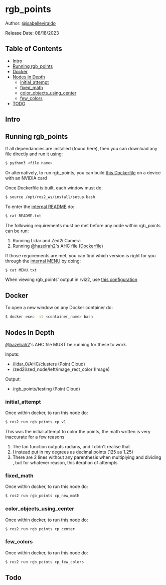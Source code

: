 # rgb_points

Author: [@isabelleviraldo](https://github.com/isabelleviraldo)

Release Date: 08/18/2023


## Table of Contents

- [Intro](#intro)
- [Running rgb_points](#running-rgb_points)
- [Docker](#docker)
- [Nodes In Depth](#nodes-in-depth)
	- [initial_attempt](#initial_attempt)
	- [fixed_math](#fixed_math)
  - [color_objects_using_center](#color_objects_using_center)
  - [few_colors](#few_colors)
- [TODO](#todo)

## Intro


## Running rgb_points

If all dependancies are installed (found here), then you can download any file directly and run it using:

```sh
$ python3 <file name>
```

Or alternatively, to run rgb_points, you can build 
[this Dockerfile](https://github.com/isabelleviraldo/rgb_points/blob/main/docker/rgb_points_dockerfile/Dockerfile)
 on a device with an NVIDIA card

Once Dockerfile is built, each window must do:

```sh
$ source /opt/ros2_ws/install/setup.bash
```

To enter the [internal README](https://github.com/isabelleviraldo/rgb_points/blob/main/docker/README_docker.txt) do:

```sh
$ cat README.txt
```

The following requirements must be met before any node within rgb_points can be run:

1. Running Lidar and Zed2i Camera
2. Running [@hazelrah2](https://github.com/hazelrah2)'s AHC file ([Dockerfile](https://github.com/isabelleviraldo/rgb_points/blob/main/docker/AHC_dockerfile/Dockerfile))

If those requirements are met, you can find which version is right for you through the [internal MENU](https://github.com/isabelleviraldo/rgb_points/blob/main/docker/MENU_docker.txt) by doing:

```sh
$ cat MENU.txt
```

When viewing rgb_points' output in rviz2, use [this configuration](https://github.com/isabelleviraldo/rgb_points/blob/main/rviz2/rgb_points_config.rviz)

## Docker

To open a new window on any Docker container do:

```sh
$ docker exec -it <container_name> bash
```

## Nodes In Depth

[@hazelrah2](https://github.com/hazelrah2)'s AHC file MUST be running for these to work.

Inputs: 
- /lidar_0/AHC/clusters (Point Cloud)
- /zed2i/zed_node/left/image_rect_color (Image)

Output: 
- /rgb_points/testing (Point Cloud)

### initial_attempt

Once within docker, to run this node do:

```sh
$ ros2 run rgb_points cp_v1
```

This was the initial attempt to color the points, the math written is very inaccurate for a few reasons

1. The tan function outputs radians, and I didn't realise that
2. I instead put in my degrees as decimal points (125 as 1.25)
3. There are 2 lines without any parenthesis when multiplying and dividing
, but for whatever reason, this iteration of attempts

### fixed_math

Once within docker, to run this node do:

```sh
$ ros2 run rgb_points cp_new_math
```



### color_objects_using_center

Once within docker, to run this node do:

```sh
$ ros2 run rgb_points cp_center
```

### few_colors

Once within docker, to run this node do:

```sh
$ ros2 run rgb_points cp_few_colors
```

## Todo
